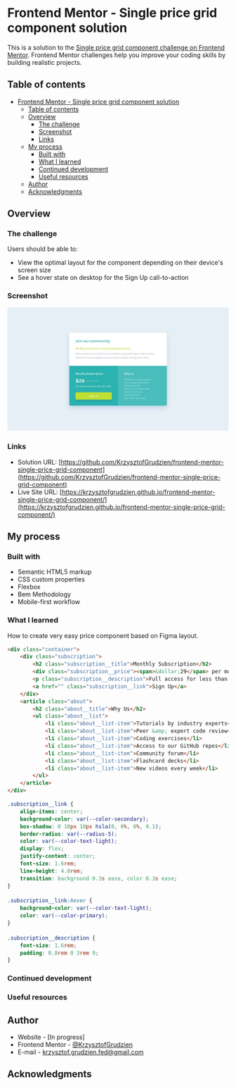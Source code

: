 # Frontend Mentor - Single price grid component solution

This is a solution to the [Single price grid component challenge on Frontend Mentor](https://www.frontendmentor.io/challenges/single-price-grid-component-5ce41129d0ff452fec5abbbc). Frontend Mentor challenges help you improve your coding skills by building realistic projects. 

## Table of contents

- [Frontend Mentor - Single price grid component solution](#frontend-mentor---single-price-grid-component-solution)
  - [Table of contents](#table-of-contents)
  - [Overview](#overview)
    - [The challenge](#the-challenge)
    - [Screenshot](#screenshot)
    - [Links](#links)
  - [My process](#my-process)
    - [Built with](#built-with)
    - [What I learned](#what-i-learned)
    - [Continued development](#continued-development)
    - [Useful resources](#useful-resources)
  - [Author](#author)
  - [Acknowledgments](#acknowledgments)

## Overview

### The challenge

Users should be able to:

- View the optimal layout for the component depending on their device's screen size
- See a hover state on desktop for the Sign Up call-to-action

### Screenshot

![](./screenshot.jpg)

### Links

- Solution URL: [https://github.com/KrzysztofGrudzien/frontend-mentor-single-price-grid-component](https://github.com/KrzysztofGrudzien/frontend-mentor-single-price-grid-component)
- Live Site URL: [https://krzysztofgrudzien.github.io/frontend-mentor-single-price-grid-component/](https://krzysztofgrudzien.github.io/frontend-mentor-single-price-grid-component/)

## My process

### Built with

- Semantic HTML5 markup
- CSS custom properties
- Flexbox
- Bem Methodology
- Mobile-first workflow

### What I learned
How to create very easy price component based on Figma layout.

```html
<div class="container">
    <div class="subscription">
        <h2 class="subscription__title">Monthly Subscription</h2>
        <div class="subscription__price"><span>&dollar;29</span> per month</div>
        <p class="subscription__description">Full access for less than &dollar;1 a day</p>
        <a href="" class="subscription__link">Sign Up</a>
    </div>
    <article class="about">
        <h2 class="about__title">Why Us</h2>
        <ul class="about__list">
            <li class="about__list-item">Tutorials by industry experts</li>
            <li class="about__list-item">Peer &amp; expert code review</li>
            <li class="about__list-item">Coding exercises</li>
            <li class="about__list-item">Access to our GitHub repos</li>
            <li class="about__list-item">Community forum</li>
            <li class="about__list-item">Flashcard decks</li>
            <li class="about__list-item">New videos every week</li>
        </ul>
    </article>
</div>
```
```css
.subscription__link {
    align-items: center;
    background-color: var(--color-secondary);
    box-shadow: 0 10px 10px hsla(0, 0%, 0%, 0.1);
    border-radius: var(--radius-5);
    color: var(--color-text-light);
    display: flex;
    justify-content: center;
    font-size: 1.6rem;
    line-height: 4.8rem;
    transition: background 0.3s ease, color 0.3s ease;
}

.subscription__link:hover {
    background-color: var(--color-text-light);
    color: var(--color-primary);
}

.subscription__description {
    font-size: 1.6rem;
    padding: 0.8rem 0 3rem 0;
}


```

### Continued development

### Useful resources

## Author

- Website - [In progress]
- Frontend Mentor - [@KrzysztofGrudzien](https://www.frontendmentor.io/profile/KrzysztofGrudzien)
- E-mail - krzysztof.grudzien.fed@gmail.com


## Acknowledgments
